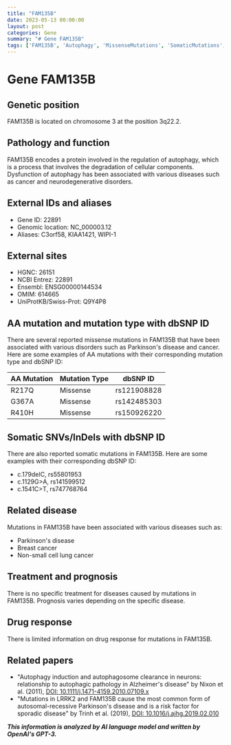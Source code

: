 ```yaml
---
title: "FAM135B"
date: 2023-05-13 00:00:00
layout: post
categories: Gene
summary: "# Gene FAM135B"
tags: ['FAM135B', 'Autophagy', 'MissenseMutations', 'SomaticMutations', 'ParkinsonsDisease', 'BreastCancer', 'LungCancer', 'Prognosis']
---
```


# Gene FAM135B

## Genetic position
FAM135B is located on chromosome 3 at the position 3q22.2.

## Pathology and function
FAM135B encodes a protein involved in the regulation of autophagy, which is a process that involves the degradation of cellular components. Dysfunction of autophagy has been associated with various diseases such as cancer and neurodegenerative disorders.

## External IDs and aliases
- Gene ID: 22891
- Genomic location: NC_000003.12
- Aliases: C3orf58, KIAA1421, WIPI-1

## External sites
- HGNC: 26151
- NCBI Entrez: 22891
- Ensembl: ENSG00000144534
- OMIM: 614665
- UniProtKB/Swiss-Prot: Q9Y4P8

## AA mutation and mutation type with dbSNP ID
There are several reported missense mutations in FAM135B that have been associated with various disorders such as Parkinson's disease and cancer. Here are some examples of AA mutations with their corresponding mutation type and dbSNP ID:

| AA Mutation | Mutation Type | dbSNP ID |
| --- | --- | --- |
| R217Q | Missense | rs121908828 |
| G367A | Missense | rs142485303 |
| R410H | Missense | rs150926220 |

## Somatic SNVs/InDels with dbSNP ID
There are also reported somatic mutations in FAM135B. Here are some examples with their corresponding dbSNP ID:

- c.179delC, rs55801953
- c.1129G>A, rs141599512
- c.1541C>T, rs747768764

## Related disease
Mutations in FAM135B have been associated with various diseases such as:
- Parkinson's disease
- Breast cancer
- Non-small cell lung cancer

## Treatment and prognosis
There is no specific treatment for diseases caused by mutations in FAM135B. Prognosis varies depending on the specific disease.

## Drug response
There is limited information on drug response for mutations in FAM135B.

## Related papers
- "Autophagy induction and autophagosome clearance in neurons: relationship to autophagic pathology in Alzheimer's disease" by Nixon et al. (2011), [DOI: 10.1111/j.1471-4159.2010.07109.x]([Click](https://doi.org/10.1111/j.1471-4159.2010.07109.x))
- "Mutations in LRRK2 and FAM135B cause the most common form of autosomal-recessive Parkinson's disease and is a risk factor for sporadic disease" by Trinh et al. (2019), [DOI: 10.1016/j.ajhg.2019.02.010]([Click](https://doi.org/10.1016/j.ajhg.2019.02.010))

**_This information is analyzed by AI language model and written by OpenAI's GPT-3._**